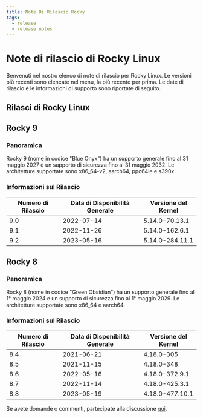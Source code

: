 ```yaml
---
title: Note Di Rilascio Rocky
tags:
  - release
  - release notes
---
```


# Note di rilascio di Rocky Linux

Benvenuti nel nostro elenco di note di rilascio per Rocky Linux. Le versioni più recenti sono elencate nel menu, la più recente per prima. Le date di rilascio e le informazioni di supporto sono riportate di seguito.

## Rilasci di Rocky Linux

## Rocky 9

### Panoramica

Rocky 9 (nome in codice "Blue Onyx") ha un supporto generale fino al 31 maggio 2027 e un supporto di sicurezza fino al 31 maggio 2032. Le architetture supportate sono x86_64-v2, aarch64, ppc64le e s390x.

### Informazioni sul Rilascio

| Numero di Rilascio | Data di Disponibilità Generale | Versione del Kernel |
| ------------------ | ------------------------------ | ------------------- |
| 9.0                | 2022-07-14                     | 5.14.0-70.13.1      |
| 9.1                | 2022-11-26                     | 5.14.0-162.6.1      |
| 9.2                | 2023-05-16                     | 5.14.0-284.11.1     |

## Rocky 8

### Panoramica

Rocky 8 (nome in codice "Green Obsidian") ha un supporto generale fino al 1° maggio 2024 e un supporto di sicurezza fino al 1° maggio 2029. Le architetture supportate sono x86_64 e aarch64.

### Informazioni sul Rilascio

| Numero di Rilascio | Data di Disponibilità Generale | Versione del Kernel |
| ------------------ | ------------------------------ | ------------------- |
| 8.4                | 2021-06-21                     | 4.18.0-305          |
| 8.5                | 2021-11-15                     | 4.18.0-348          |
| 8.6                | 2022-05-16                     | 4.18.0-372.9.1      |
| 8.7                | 2022-11-14                     | 4.18.0-425.3.1      |
| 8.8                | 2023-05-19                     | 4.18.0-477.10.1     |

Se avete domande o commenti, partecipate alla discussione [qui](https://chat.rockylinux.org/rocky-linux/channels/documentation).

